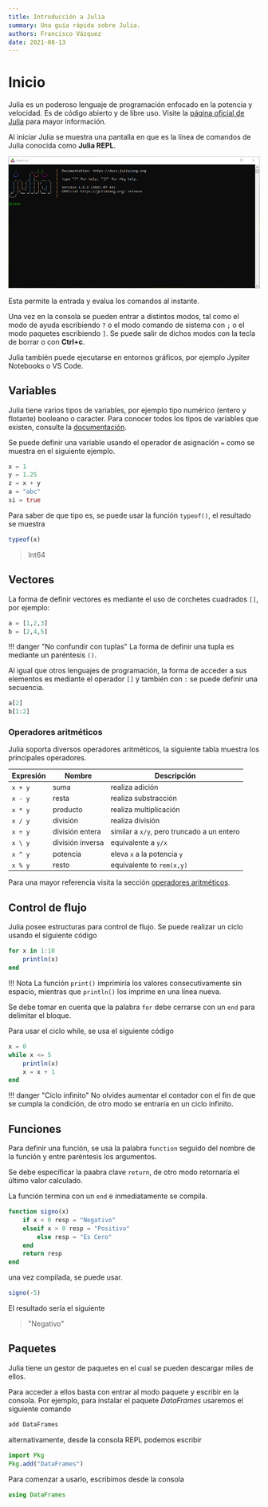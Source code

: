 ```yaml
---
title: Introducción a Julia
summary: Una guía rápida sobre Julia.
authors: Francisco Vázquez
date: 2021-08-13
---
```


# Inicio

Julia es un poderoso lenguaje de programación enfocado en la potencia y velocidad. Es de código abierto y de libre uso. Visite la [página oficial de Julia](https://julialang.org/) para mayor información.

Al iniciar Julia se muestra una pantalla en que es la línea de comandos de Julia conocida como **Julia REPL**.

![consola de Julia](img/consola.png)

Esta permite la entrada y evalua los comandos al instante.

Una vez en la consola se pueden entrar a distintos modos, tal como el modo de ayuda escribiendo `?` o el modo comando de sistema con `;` o el modo paquetes escribiendo `]`. Se puede salir de dichos modos con la tecla de borrar o con **Ctrl+c**.

Julia también puede ejecutarse en entornos gráficos, por ejemplo Jypiter Notebooks o VS Code.

## Variables

Julia tiene varios tipos de variables, por ejemplo tipo numérico (entero y flotante) booleano o caracter. Para conocer todos los tipos de variables que existen, consulte la [documentación](https://docs.julialang.org/en/v1/manual/integers-and-floating-point-numbers/).

Se puede definir una variable usando el operador de asignación `=` como se muestra en el siguiente ejemplo.

````julia
x = 1
y = 1.25
z = x + y
a = "abc"
si = true
````

Para saber de que tipo es, se puede usar la función `typeof()`, el resultado se muestra

````julia
typeof(x)
````

> Int64

## Vectores

La forma de definir vectores es mediante el uso de corchetes cuadrados `[]`, por ejemplo:

````julia
a = [1,2,3]
b = [2,4,5]
````

!!! danger "No confundir con tuplas"
    La forma de definir una tupla es mediante un paréntesis `()`.

Al igual que otros lenguajes de programación, la forma de acceder a sus elementos es mediante el operador `[]` y también con `:` se puede definir una secuencia.

````julia
a[2]
b[1:2]
````

### Operadores aritméticos

Julia soporta diversos operadores aritméticos, la siguiente tabla muestra los principales operadores.

Expresión|Nombre|Descripción
----|------|------
`x + y`|suma|realiza adición
`x - y`|resta|realiza substracción
`x * y`|producto|realiza multiplicación
`x / y`|división|realiza división
`x ÷ y`|división entera|similar a `x/y`, pero truncado a un entero
`x \ y`|división inversa|equivalente a `y/x`
`x ^ y`|potencia|eleva `x` a la potencia `y`
`x % y`|resto|equivalente to `rem(x,y)`

Para una mayor referencia visita la sección [operadores aritméticos](https://docs.julialang.org/en/v1/manual/mathematical-operations/#Arithmetic-Operators).

## Control de flujo

Julia posee estructuras para control de flujo. Se puede realizar un ciclo usando el siguiente código

````julia
for x in 1:10
    println(x)
end
````

!!! Nota
    La función `print()` imprimiría los valores consecutivamente sin espacio, mientras que `println()` los imprime en una línea nueva.

Se debe tomar en cuenta que la palabra `for` debe cerrarse con un  `end` para delimitar el bloque.

Para usar el ciclo while, se usa el siguiente código

````julia
x = 0
while x <= 5 
    println(x)
    x = x + 1
end
````

!!! danger "Ciclo infinito"
    No olvides aumentar el contador con el fin de que se cumpla la condición, de otro modo se entraría en un ciclo infinito.

## Funciones

Para definir una función, se usa la palabra `function` seguido del nombre de la función y entre paréntesis los argumentos.

Se debe especificar la paabra clave `return`, de otro modo retornaría el último valor calculado.

La función termina con un `end` e inmediatamente se compila.

````julia
function signo(x)
    if x < 0 resp = "Negativo"
    elseif x > 0 resp = "Positivo"
        else resp = "Es Cero"
    end
    return resp
end
````

una vez compilada, se puede usar.

````julia
signo(-5)
````

El resultado sería el siguiente

> "Negativo"

## Paquetes

Julia tiene un gestor de paquetes en el cual se pueden descargar miles de ellos.

Para acceder a ellos basta con entrar al modo paquete y escribir en la consola. Por ejemplo, para instalar el paquete _DataFrames_ usaremos el siguiente comando

````julia
add DataFrames
````

alternativamente, desde la consola REPL podemos escribir

````julia
import Pkg
Pkg.add("DataFrames")
````

Para comenzar a usarlo, escribimos desde la consola

````julia
using DataFrames
````
